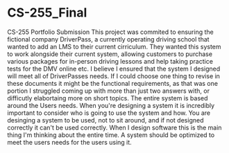 # CS-255_Final
CS-255 Portfolio Submission
This project was commited to ensuring the fictional company DriverPass, a currently operating driving school that wanted to add an LMS to their current cirriculum. They wanted this system to work alongside their current system, allowing customers to purchase various packages for in-person driving lessons and help taking practice tests for the DMV online etc. I believe I ensured that the system I designed will meet all of DriverPasses needs. If I could choose one thing to revise in these documents it might be the functional requirements, as that was one portion I struggled coming up with more than just two answers with, or difficutly elabortaing more on short topics. The entire system is based around the Users needs. When you're designing a system it is incredibly important to consider who is going to use the system and how. You are desinging a system to be used, not to sit around, and if not designed correctly it can't be used correctly. When I design software this is the main thing I'm thinking about the entire time. A system should be optimized to meet the users needs for the users using it.
